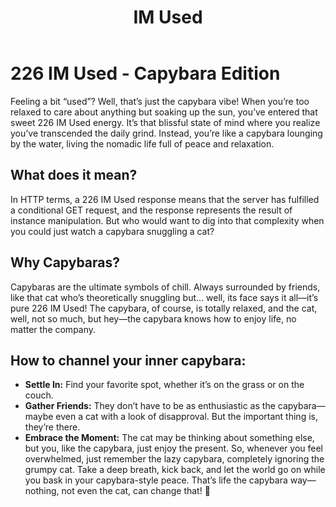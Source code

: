 ﻿---
category: 2xx
code: 226
cover: https://firebasestorage.googleapis.com/v0/b/capy-http.appspot.com/o/Capy-226-750x600.webp?alt=media
thumbnail: https://firebasestorage.googleapis.com/v0/b/capy-http.appspot.com/o/Capy-226-250x200.webp?alt=media
coverAlt: IM Used
description: IM Used
pubDate: 2014-06-01
tags:
- 2xx
title: IM Used
---


# 226 IM Used - Capybara Edition

Feeling a bit “used”? Well, that’s just the capybara vibe! When you’re too relaxed to care about anything but soaking up the sun, you’ve entered that sweet 226 IM Used energy. It’s that blissful state of mind where you realize you’ve transcended the daily grind. Instead, you’re like a capybara lounging by the water, living the nomadic life full of peace and relaxation.

## What does it mean?

In HTTP terms, a 226 IM Used response means that the server has fulfilled a conditional GET request, and the response represents the result of instance manipulation. But who would want to dig into that complexity when you could just watch a capybara snuggling a cat?

## Why Capybaras?

Capybaras are the ultimate symbols of chill. Always surrounded by friends, like that cat who’s theoretically snuggling but… well, its face says it all—it’s pure 226 IM Used! The capybara, of course, is totally relaxed, and the cat, well, not so much, but hey—the capybara knows how to enjoy life, no matter the company.
## How to channel your inner capybara:

- **Settle In:** Find your favorite spot, whether it’s on the grass or on the couch.
- **Gather Friends:** They don’t have to be as enthusiastic as the capybara—maybe even a cat with a look of disapproval. But the important thing is, they’re there.
- **Embrace the Moment:** The cat may be thinking about something else, but you, like the capybara, just enjoy the present.
  So, whenever you feel overwhelmed, just remember the lazy capybara, completely ignoring the grumpy cat. Take a deep breath, kick back, and let the world go on while you bask in your capybara-style peace. That’s life the capybara way—nothing, not even the cat, can change that! 🦙